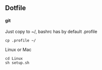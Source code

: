 ## Dotfile

#### git

Just copy to ~/, bashrc has by default .profile
```
cp .profile ~/
```

Linux or Mac

```
cd Linux
sh setup.sh
```
